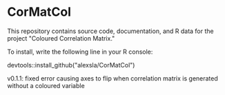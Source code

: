 # CorMatCol

This repository contains source code, documentation, and R data for the project "Coloured Correlation Matrix."

To install, write the following line in your R console:

devtools::install_github("alexsla/CorMatCol")

v0.1.1: fixed error causing axes to flip when correlation matrix is generated without a coloured variable
